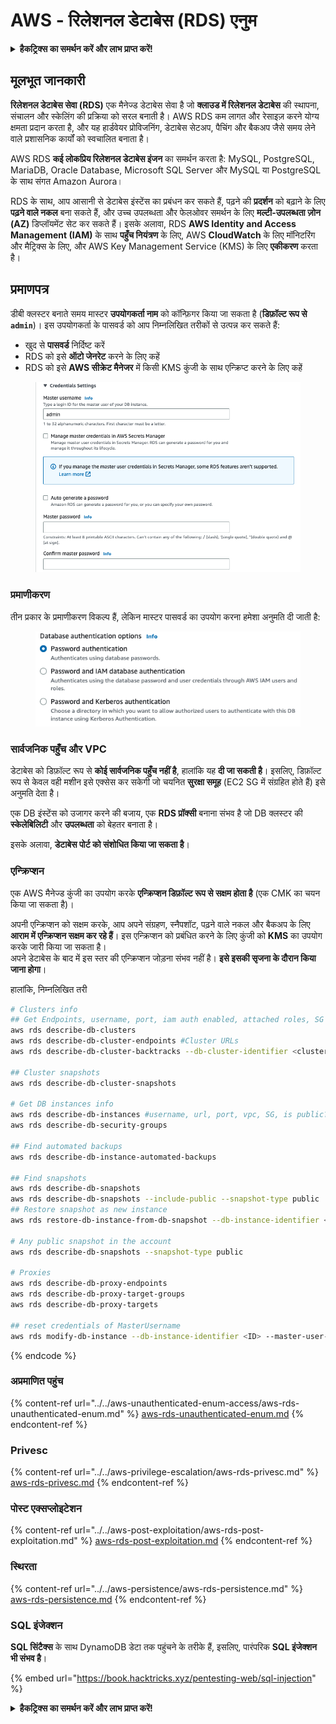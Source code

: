 # AWS - रिलेशनल डेटाबेस (RDS) एनुम

<details>

<summary><strong>हैकट्रिक्स का समर्थन करें और लाभ प्राप्त करें!</strong></summary>

* यदि आप अपनी कंपनी को **हैकट्रिक्स में विज्ञापित करना चाहते हैं** या यदि आप **PEASS के नवीनतम संस्करण को देखना चाहते हैं या HackTricks को PDF में डाउनलोड करना चाहते हैं** तो [**सदस्यता योजनाएं**](https://github.com/sponsors/carlospolop) देखें!
* [**आधिकारिक PEASS और HackTricks स्वैग**](https://peass.creator-spring.com) प्राप्त करें
* [**The PEASS Family**](https://opensea.io/collection/the-peass-family) की खोज करें, हमारा एकल [**NFTs**](https://opensea.io/collection/the-peass-family) संग्रह
* **शामिल हों** 💬 [**Discord समूह**](https://discord.gg/hRep4RUj7f) या [**टेलीग्राम समूह**](https://t.me/peass) या **फॉलो** करें मुझे **ट्विटर** 🐦 [**@carlospolopm**](https://twitter.com/carlospolopm)**.**
* **अपने हैकिंग ट्रिक्स साझा करें द्वारा PRs सबमिट करके** [**HackTricks**](https://github.com/carlospolop/hacktricks) और [**HackTricks Cloud**](https://github.com/carlospolop/hacktricks-cloud) github repos.

</details>

## मूलभूत जानकारी

**रिलेशनल डेटाबेस सेवा (RDS)** एक मैनेज्ड डेटाबेस सेवा है जो **क्लाउड में रिलेशनल डेटाबेस** की स्थापना, संचालन और स्केलिंग की प्रक्रिया को सरल बनाती है। AWS RDS कम लागत और रेसाइज़ करने योग्य क्षमता प्रदान करता है, और यह हार्डवेयर प्रोविजनिंग, डेटाबेस सेटअप, पैचिंग और बैकअप जैसे समय लेने वाले प्रशासनिक कार्यों को स्वचालित बनाता है।

AWS RDS **कई लोकप्रिय रिलेशनल डेटाबेस इंजन** का समर्थन करता है: MySQL, PostgreSQL, MariaDB, Oracle Database, Microsoft SQL Server और MySQL या PostgreSQL के साथ संगत Amazon Aurora।

RDS के साथ, आप आसानी से डेटाबेस इंस्टेंस का प्रबंधन कर सकते हैं, पढ़ने की **प्रदर्शन** को बढ़ाने के लिए **पढ़ने वाले नकल** बना सकते हैं, और उच्च उपलब्धता और फेलओवर समर्थन के लिए **मल्टी-उपलब्धता ज़ोन (AZ)** डिप्लॉयमेंट सेट कर सकते हैं। इसके अलावा, RDS **AWS Identity and Access Management (IAM)** के साथ **पहुँच नियंत्रण** के लिए, AWS **CloudWatch** के लिए मॉनिटरिंग और मैट्रिक्स के लिए, और AWS Key Management Service (KMS) के लिए **एकीकरण** करता है।

## प्रमाणपत्र

डीबी क्लस्टर बनाते समय मास्टर **उपयोगकर्ता नाम** को कॉन्फ़िगर किया जा सकता है (**डिफ़ॉल्ट रूप से `admin`**)। इस उपयोगकर्ता के पासवर्ड को आप निम्नलिखित तरीकों से उत्पन्न कर सकते हैं:

* खुद से **पासवर्ड** निर्दिष्ट करें
* RDS को इसे **ऑटो जेनरेट** करने के लिए कहें
* RDS को इसे **AWS सीक्रेट मैनेजर** में किसी KMS कुंजी के साथ एन्क्रिप्ट करने के लिए कहें

<figure><img src="../../../../.gitbook/assets/image (18) (1).png" alt=""><figcaption></figcaption></figure>

### प्रमाणीकरण

तीन प्रकार के प्रमाणीकरण विकल्प हैं, लेकिन मास्टर पासवर्ड का उपयोग करना हमेशा अनुमति दी जाती है:

<figure><img src="../../../../.gitbook/assets/image (19) (2).png" alt=""><figcaption></figcaption></figure>

### सार्वजनिक पहुँच और VPC

डेटाबेस को डिफ़ॉल्ट रूप से **कोई सार्वजनिक पहुँच नहीं है**, हालांकि यह **दी जा सकती है**। इसलिए, डिफ़ॉल्ट रूप से केवल वही मशीन इसे एक्सेस कर सकेगी जो चयनित **सुरक्षा समूह** (EC2 SG में संग्रहित होते हैं) इसे अनुमति देता है।

एक DB इंस्टेंस को उजागर करने की बजाय, एक **RDS प्रॉक्सी** बनाना संभव है जो DB क्लस्टर की **स्केलेबिलिटी** और **उपलब्धता** को बेहतर बनाता है।

इसके अलावा, **डेटाबेस पोर्ट को संशोधित किया जा सकता है**।

### एन्क्रिप्शन

एक AWS मैनेज्ड कुंजी का उपयोग करके **एन्क्रिप्शन डिफ़ॉल्ट रूप से सक्षम होता है** (एक CMK का चयन किया जा सकता है)।

अपनी एन्क्रिप्शन को सक्षम करके, आप अपने संग्रहण, स्नैपशॉट, पढ़ने वाले नकल और बैकअप के लिए **आराम में एन्क्रिप्शन सक्षम कर रहे हैं**। इस एन्क्रिप्शन को प्रबंधित करने के लिए कुंजी को **KMS** का उपयोग करके जारी किया जा सकता है।\
अपने डेटाबेस के बाद में इस स्तर की एन्क्रिप्शन जोड़ना संभव नहीं है। **इसे इसकी सृजना के दौरान किया जाना होगा**।

हालांकि, निम्नलिखित तरी
```bash
# Clusters info
## Get Endpoints, username, port, iam auth enabled, attached roles, SG
aws rds describe-db-clusters
aws rds describe-db-cluster-endpoints #Cluster URLs
aws rds describe-db-cluster-backtracks --db-cluster-identifier <cluster-name>

## Cluster snapshots
aws rds describe-db-cluster-snapshots

# Get DB instances info
aws rds describe-db-instances #username, url, port, vpc, SG, is public?
aws rds describe-db-security-groups

## Find automated backups
aws rds describe-db-instance-automated-backups

## Find snapshots
aws rds describe-db-snapshots
aws rds describe-db-snapshots --include-public --snapshot-type public
## Restore snapshot as new instance
aws rds restore-db-instance-from-db-snapshot --db-instance-identifier <ID> --db-snapshot-identifier <ID> --availability-zone us-west-2a

# Any public snapshot in the account
aws rds describe-db-snapshots --snapshot-type public

# Proxies
aws rds describe-db-proxy-endpoints
aws rds describe-db-proxy-target-groups
aws rds describe-db-proxy-targets

## reset credentials of MasterUsername
aws rds modify-db-instance --db-instance-identifier <ID> --master-user-password <NewPassword> --apply-immediately
```
{% endcode %}

### अप्रमाणित पहुंच

{% content-ref url="../../aws-unauthenticated-enum-access/aws-rds-unauthenticated-enum.md" %}
[aws-rds-unauthenticated-enum.md](../../aws-unauthenticated-enum-access/aws-rds-unauthenticated-enum.md)
{% endcontent-ref %}

### Privesc

{% content-ref url="../../aws-privilege-escalation/aws-rds-privesc.md" %}
[aws-rds-privesc.md](../../aws-privilege-escalation/aws-rds-privesc.md)
{% endcontent-ref %}

### पोस्ट एक्सप्लोइटेशन

{% content-ref url="../../aws-post-exploitation/aws-rds-post-exploitation.md" %}
[aws-rds-post-exploitation.md](../../aws-post-exploitation/aws-rds-post-exploitation.md)
{% endcontent-ref %}

### स्थिरता

{% content-ref url="../../aws-persistence/aws-rds-persistence.md" %}
[aws-rds-persistence.md](../../aws-persistence/aws-rds-persistence.md)
{% endcontent-ref %}

### SQL इंजेक्शन

**SQL सिंटैक्स** के साथ DynamoDB डेटा तक पहुंचने के तरीके हैं, इसलिए, पारंपरिक **SQL इंजेक्शन भी संभव है**।

{% embed url="https://book.hacktricks.xyz/pentesting-web/sql-injection" %}

<details>

<summary><strong>हैकट्रिक्स का समर्थन करें और लाभ प्राप्त करें!</strong></summary>

* यदि आप अपनी कंपनी को **हैकट्रिक्स में विज्ञापित करना चाहते हैं** या यदि आप **PEASS के नवीनतम संस्करण देखना चाहते हैं या HackTricks को PDF में डाउनलोड करना चाहते हैं** तो [**सदस्यता योजनाएं**](https://github.com/sponsors/carlospolop) देखें!
* [**आधिकारिक PEASS और HackTricks स्वैग**](https://peass.creator-spring.com) प्राप्त करें
* [**The PEASS Family**](https://opensea.io/collection/the-peass-family) का खोज करें, हमारा एकल [**NFT**](https://opensea.io/collection/the-peass-family) संग्रह
* **💬 [डिस्कॉर्ड समूह](https://discord.gg/hRep4RUj7f) या [टेलीग्राम समूह](https://t.me/peass) में शामिल हों** या **मुझे ट्विटर पर फॉलो** करें 🐦 [**@carlospolopm**](https://twitter.com/carlospolopm)**।**
* **अपने हैकिंग ट्रिक्स साझा करें,** [**HackTricks**](https://github.com/carlospolop/hacktricks) और [**HackTricks Cloud**](https://github.com/carlospolop/hacktricks-cloud) github repos में PR जमा करके।

</details>
